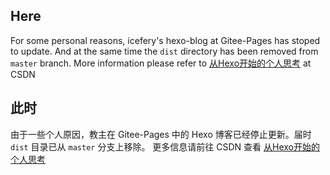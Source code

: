 ## Here

For some personal reasons, icefery's hexo-blog at Gitee-Pages has stoped to update. And at the same time the `dist` directory has been removed from `master` branch. More information please refer to [从Hexo开始的个人思考](https://blog.csdn.net/XY1790026787/article/details/105151760) at CSDN 

## 此时

由于一些个人原因，教主在 Gitee-Pages 中的 Hexo 博客已经停止更新。届时 `dist` 目录已从 `master` 分支上移除。 更多信息请前往 CSDN 查看 [从Hexo开始的个人思考](https://blog.csdn.net/XY1790026787/article/details/105151760) 